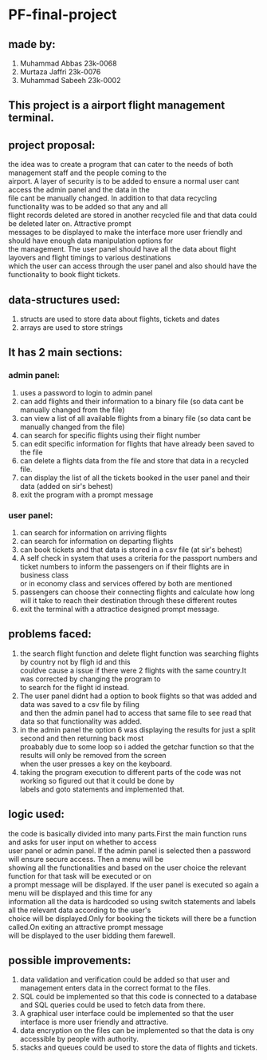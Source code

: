 # PF-final-project
## made by:
1. Muhammad Abbas 23k-0068
2. Murtaza Jaffri 23k-0076
3. Muhammad Sabeeh 23k-0002

## This project is a airport flight management terminal. 

## project proposal:
<p>the idea was to create a program that can cater to the needs of both management staff and the people coming to the<br>
   airport. A layer of security is to be added to ensure a normal user cant access the admin panel and the data in the<br>
   file cant be manually changed. In addition to that data recycling functionality was to be added so that any and all<br>
   flight records deleted are stored in another recycled file and that data could be deleted later on. Attractive prompt<br>
   messages to be displayed to make the interface more user friendly and should have enough data manipulation options for<br>
   the management. The user panel should have all the data about flight layovers and flight timings to various destinations<br>
   which the user can access through the user panel and also should have the functionality to book flight tickets.
</p>

## data-structures used:
1. structs are used to store data about flights, tickets and dates
2. arrays are used to store strings

## It has 2 main sections:

### admin panel:
1. uses a password to login to admin panel
2. can add flights and their information to a binary file (so data cant be manually changed from the file)
3. can view a list of all available flights from a binary file (so data cant be manually changed from the file)
4. can search for specific flights using their flight number
5. can edit specific information for flights that have already been saved to the file
6. can delete a flights data from the file and store that data in a recycled file.
7. can display the list of all the tickets booked in the user panel and their data (added on sir's behest)
8. exit the program with a prompt message

### user panel:
1. can search for information on arriving flights
2. can search for information on departing flights
3. can book tickets and that data is stored in a csv file (at sir's behest)
4. A self check in system that uses a criteria for the passport numbers and ticket numbers to inform the passengers on if their flights are in business class <br> or in economy class and services offered by both are mentioned
5. passengers can choose their connecting flights and calculate how long will it take to reach their destination through these different routes
6. exit the terminal with a attractice designed prompt message.

## problems faced:
1. the search flight function and delete flight function was searching flights by country not by fligh id and this<br>
   couldve cause a issue if there were 2 flights with the same country.It was corrected by changing the program to<br>
   to search for the flight id instead.
2. The user panel didnt had a option to book flights so that was added and data was saved to a csv file by filing<br>
   and then the admin panel had to access that same file to see read that data so that functionality was added.
3. in the admin panel the option 6 was displaying the results for just a split second and then returning back most<br>
   proabably due to some loop so i added the getchar function so that the results will only be removed from the screen<br>
   when the user presses a key on the keyboard.
4. taking the program execution to different parts of the code was not working so figured out that it could be done by<br>
   labels and goto statements and implemented that.

## logic used:
<p>
   the code is basically divided into many parts.First the main function runs and asks for user input on whether to access<br>
   user panel or admin panel. If the admin panel is selected then a password will ensure secure access. Then a menu will be<br>
   showing all the functionalities and based on the user choice the relevant function for that task will be executed or on <br>
   a prompt message will be displayed. If the user panel is executed so again a menu will be displayed and this time for any<br>
   information all the data is hardcoded so using switch statements and labels all the relevant data according to the user's<br>
   choice will be displayed.Only for booking the tickets will there be a function called.On exiting an attractive prompt message<br>
   will be displayed to the user bidding them farewell.
</p>

## possible improvements:
1. data validation and verification could be added so that user and management enters data in the correct format to the files.
2. SQL could be implemented so that this code is connected to a database and SQL queries could be used to fetch data from there.
3. A graphical user interface could be implemented so that the user interface is more user friendly and attractive.
4. data encryption on the files can be implemented so that the data is ony accessible by people with authority.
5. stacks and queues could be used to store the data of flights and tickets.
   

